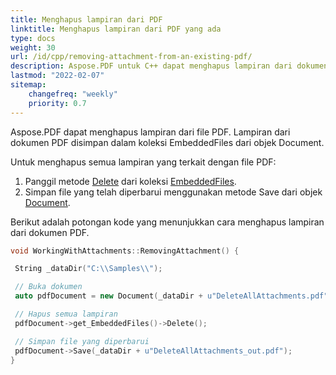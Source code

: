 ```yaml
---
title: Menghapus lampiran dari PDF 
linktitle: Menghapus lampiran dari PDF yang ada
type: docs
weight: 30
url: /id/cpp/removing-attachment-from-an-existing-pdf/
description: Aspose.PDF untuk C++ dapat menghapus lampiran dari dokumen PDF Anda. Gunakan API PDF C++ untuk menghapus lampiran dalam file PDF menggunakan pustaka Aspose.PDF.
lastmod: "2022-02-07"
sitemap:
    changefreq: "weekly"
    priority: 0.7
---
```


Aspose.PDF dapat menghapus lampiran dari file PDF. Lampiran dari dokumen PDF disimpan dalam koleksi EmbeddedFiles dari objek Document.

Untuk menghapus semua lampiran yang terkait dengan file PDF:

1. Panggil metode [Delete](https://reference.aspose.com/pdf/cpp/class/aspose.pdf.embedded_file_collection#afff8b235b554a66c203464b61204b843) dari koleksi [EmbeddedFiles](https://reference.aspose.com/pdf/cpp/class/aspose.pdf.embedded_file_collection).
1. Simpan file yang telah diperbarui menggunakan metode Save dari objek [Document](https://reference.aspose.com/pdf/cpp/class/aspose.pdf.document).

Berikut adalah potongan kode yang menunjukkan cara menghapus lampiran dari dokumen PDF.

```cpp
void WorkingWithAttachments::RemovingAttachment() {

 String _dataDir("C:\\Samples\\");

 // Buka dokumen
 auto pdfDocument = new Document(_dataDir + u"DeleteAllAttachments.pdf");

 // Hapus semua lampiran
 pdfDocument->get_EmbeddedFiles()->Delete();

 // Simpan file yang diperbarui
 pdfDocument->Save(_dataDir + u"DeleteAllAttachments_out.pdf");
}
```